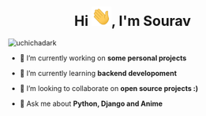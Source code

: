 <h1 align="center">Hi <img src="https://raw.githubusercontent.com/ABSphreak/ABSphreak/master/gifs/Hi.gif" width="40px" />, I'm Sourav</h1>

<p align="left"> <img src="https://komarev.com/ghpvc/?username=uchihadark" alt="uchichadark" /> </p>

- 🔭 I’m currently working on **some personal projects**

- 🌱 I’m currently learning **backend developoment**

- 👯 I’m looking to collaborate on **open source projects :)**

- 💬 Ask me about **Python, Django and Anime**

